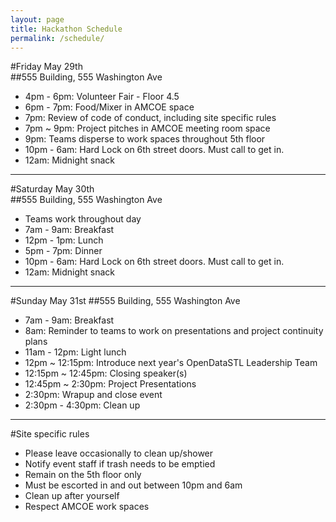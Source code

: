 ```yaml
---
layout: page
title: Hackathon Schedule
permalink: /schedule/
---
```


#Friday May 29th  
##555 Building, 555 Washington Ave  
  * 4pm - 6pm: Volunteer Fair - Floor 4.5  
  * 6pm - 7pm: Food/Mixer in AMCOE space  
  * 7pm: Review of code of conduct, including site specific rules
  * 7pm ~ 9pm: Project pitches in AMCOE meeting room space  
  * 9pm: Teams disperse to work spaces throughout 5th floor  
  * 10pm - 6am: Hard Lock on 6th street doors. Must call to get in.  
  * 12am: Midnight snack  
  
-----
#Saturday May 30th  
##555 Building, 555 Washington Ave  
  * Teams work throughout day  
  * 7am - 9am: Breakfast  
  * 12pm - 1pm: Lunch  
  * 5pm - 7pm: Dinner  
  * 10pm - 6am: Hard Lock on 6th street doors. Must call to get in.  
  * 12am: Midnight snack  
  
-----
#Sunday May 31st
##555 Building, 555 Washington Ave  
  * 7am - 9am: Breakfast  
  * 8am: Reminder to teams to work on presentations and project continuity plans  
  * 11am - 12pm: Light lunch  
  * 12pm ~ 12:15pm: Introduce next year's OpenDataSTL Leadership Team  
  * 12:15pm ~ 12:45pm: Closing speaker(s)  
  * 12:45pm ~ 2:30pm: Project Presentations  
  * 2:30pm: Wrapup and close event  
  * 2:30pm - 4:30pm: Clean up  

-----
#Site specific rules
  * Please leave occasionally to clean up/shower  
  * Notify event staff if trash needs to be emptied  
  * Remain on the 5th floor only  
  * Must be escorted in and out between 10pm and 6am  
  * Clean up after yourself  
  * Respect AMCOE work spaces
